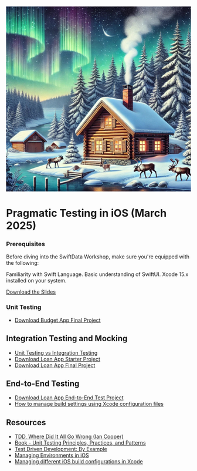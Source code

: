 ![Finland Image](finland-image.jpg)

# Pragmatic Testing in iOS (March 2025)

### Prerequisites

Before diving into the SwiftData Workshop, make sure you're equipped with the following:

Familiarity with Swift Language.
Basic understanding of SwiftUI.
Xcode 15.x installed on your system.

[Download the Slides]()

### Unit Testing 
- [Download Budget App Final Project](BudgetApp.zip)

## Integration Testing and Mocking 
- [Unit Testing vs Integration Testing](https://circleci.com/blog/unit-testing-vs-integration-testing/)
- [Download Loan App Starter Project](LoanStarter/LoanApp-Starter.zip)
- [Download Loan App Final Project](LoanApp.zip)

## End-to-End Testing 

- [Download Loan App End-to-End Test Project](LoanApp-end-to-end-test.zip) 
- [How to manage build settings using Xcode configuration files](https://www.danijelavrzan.com/posts/2022/11/xcode-configuration/)

## Resources 
- [TDD, Where Did It All Go Wrong (Ian Cooper)](https://youtu.be/EZ05e7EMOLM?si=QDfLTerjYkA1D-UD)
- [Book - Unit Testing Principles, Practices, and Patterns](https://a.co/d/6XjHFDK)
- [Test Driven Development: By Example](https://a.co/d/cZwpuFc)
- [Managing Environments in iOS](https://sarunw.com/posts/how-to-set-up-ios-environments/)
- [Managing different iOS build configurations in Xcode](https://tanaschita.com/20220214-managing-different-ios-environments-in-xcode/)